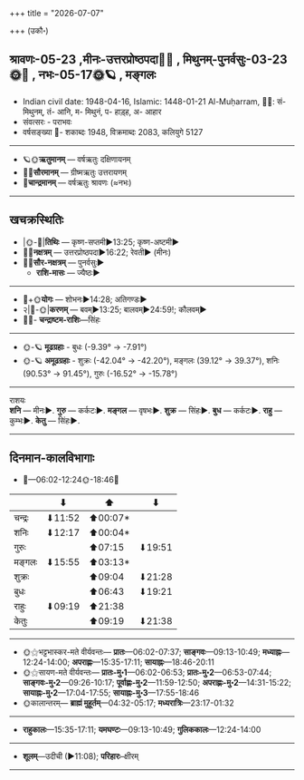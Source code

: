 +++
title = "2026-07-07"

+++
(उकौ॰)
## श्रावणः-05-23  ,मीनः-उत्तरप्रोष्ठपदा🌛🌌  ,  मिथुनम्-पुनर्वसुः-03-23🌞🌌  ,  नभः-05-17🌞🪐  , मङ्गलः
- Indian civil date: 1948-04-16, Islamic: 1448-01-21 Al-Muḥarram, 🌌🌞: सं- मिथुनम्, तं- आनि, म- मिथुनं, प- हाड़्ह, अ- आहार
- संवत्सरः - पराभवः
- वर्षसङ्ख्या 🌛- शकाब्दः 1948, विक्रमाब्दः 2083, कलियुगे 5127
___________________
- 🪐🌞**ऋतुमानम्** — वर्षऋतुः दक्षिणायनम्
- 🌌🌞**सौरमानम्** — ग्रीष्मऋतुः उत्तरायणम्
- 🌛**चान्द्रमानम्** — वर्षऋतुः श्रावणः (≈नभः)
___________________


## खचक्रस्थितिः
- |🌞-🌛|**तिथिः** — कृष्ण-सप्तमी►13:25; कृष्ण-अष्टमी►  
- 🌌🌛**नक्षत्रम्** — उत्तरप्रोष्ठपदा►16:22; रेवती► (मीनः)  
- 🌌🌞**सौर-नक्षत्रम्** — पुनर्वसुः►  
  - **राशि-मासः** — ज्यैष्ठः► 
___________________
- 🌛+🌞**योगः** — शोभनः►14:28; अतिगण्डः►  
- २|🌛-🌞|**करणम्** — बवम्►13:25; बालवम्►24:59!; कौलवम्►  
- 🌌🌛- **चन्द्राष्टम-राशिः**—सिंहः  
___________________
- 🌞-🪐 **मूढग्रहाः** - बुधः (-9.39° → -7.91°)
- 🌞-🪐 **अमूढग्रहाः** - शुक्रः (-42.04° → -42.20°), मङ्गलः (39.12° → 39.37°), शनिः (90.53° → 91.45°), गुरुः (-16.52° → -15.78°)
___________________
राशयः  
**शनि** — मीनः►. **गुरु** — कर्कटः►. **मङ्गल** — वृषभः►. **शुक्र** — सिंहः►. **बुध** — कर्कटः►. **राहु** — कुम्भः►. **केतु** — सिंहः►. 
___________________


## दिनमान-कालविभागाः
- 🌅—06:02-12:24🌞-18:46🌇  

|      |⬇     |⬆     |⬇     |
|------|-----|-----|------|
|चन्द्रः|⬇11:52 |⬆00:07*|     |
|शनिः   |⬇12:17 |⬆00:04*|     |
|गुरुः  |     |⬆07:15 |⬇19:51 |
|मङ्गलः |⬇15:55 |⬆03:13*|     |
|शुक्रः |     |⬆09:04 |⬇21:28 |
|बुधः   |     |⬆06:43 |⬇19:21 |
|राहुः  |⬇09:19 |⬆21:38 |     |
|केतुः  |     |⬆09:19 |⬇21:38 |
___________________
- 🌞⚝भट्टभास्कर-मते वीर्यवन्तः— **प्रातः**—06:02-07:37; **साङ्गवः**—09:13-10:49; **मध्याह्नः**—12:24-14:00; **अपराह्णः**—15:35-17:11; **सायाह्नः**—18:46-20:11  
- 🌞⚝सायण-मते वीर्यवन्तः— **प्रातः-मु॰1**—06:02-06:53; **प्रातः-मु॰2**—06:53-07:44; **साङ्गवः-मु॰2**—09:26-10:17; **पूर्वाह्णः-मु॰2**—11:59-12:50; **अपराह्णः-मु॰2**—14:31-15:22; **सायाह्नः-मु॰2**—17:04-17:55; **सायाह्नः-मु॰3**—17:55-18:46  
- 🌞कालान्तरम्— **ब्राह्मं मुहूर्तम्**—04:32-05:17; **मध्यरात्रिः**—23:17-01:32  
___________________
- **राहुकालः**—15:35-17:11; **यमघण्टः**—09:13-10:49; **गुलिककालः**—12:24-14:00  
___________________
- **शूलम्**—उदीची (►11:08); **परिहारः**–क्षीरम्  
___________________
